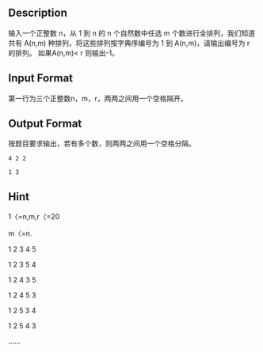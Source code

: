 ## Description

<p>输入一个正整数 n，从 1 到 n 的 n 个自然数中任选 m 个数进行全排列，我们知道共有 A(n,m) 种排列，将这些排列按字典序编号为 1 到 A(n,m)，请输出编号为 r 的排列。 如果A(n,m)&lt; r 则输出-1。<br /></p>

## Input Format

<p>第一行为三个正整数n，m，r，两两之间用一个空格隔开。<br /></p>

## Output Format

<p>按题目要求输出，若有多个数，则两两之间用一个空格分隔。<br /></p>

```input1
4 2 2
```
```output1
1 3
```
## Hint

<p>1〈=n,m,r〈=20</p><p>m〈=n.</p><p>1 2 3 4 5</p><p>1 2 3 5 4</p><p>1 2 4 3 5</p><p>1 2 4 5 3</p><p>1 2 5 3 4</p><p>1 2 5 4 3</p><p>......</p>
